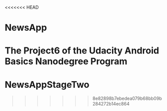 <<<<<<< HEAD
# NewsApp
The Project6 of the Udacity Android Basics Nanodegree Program
=======
# NewsAppStageTwo
>>>>>>> 8e82898b7ebedea079b68bb09b284272b14ec864
